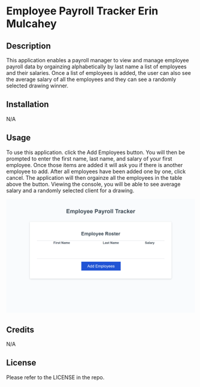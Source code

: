 # Employee Payroll Tracker Erin Mulcahey

## Description

This application enables a payroll manager to view and manage employee payroll data by orgainzing alphabetically by last name a list of employees and their salaries. Once a list of employees is added, the user can also see the average salary of all the employees and they can see a randomly selected drawing winner.

## Installation

N/A

## Usage

To use this application. click the Add Employees button. You will then be prompted to enter the first name, last name, and salary of your first employee. Once those items are added it will ask you if there is another employee to add. After all employees have been added one by one, click cancel. The application will then orgainze all the employees in the table above the button. Viewing the console, you will be able to see average salary and a randomly selected client for a drawing.

![A picture of the application.](images/screenshot.png)

## Credits

N/A

## License

Please refer to the LICENSE in the repo.
